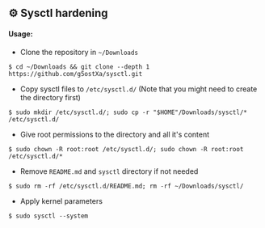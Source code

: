 ## ⚙️ Sysctl hardening

#### Usage:

- Clone the repository in `~/Downloads`
```
$ cd ~/Downloads && git clone --depth 1 https://github.com/g5ostXa/sysctl.git
```
- Copy sysctl files to `/etc/sysctl.d/` (Note that you might need to create the directory first)
```
$ sudo mkdir /etc/sysctl.d/; sudo cp -r "$HOME"/Downloads/sysctl/* /etc/sysctl.d/
```
- Give root permissions to the directory and all it's content
```
$ sudo chown -R root:root /etc/sysctl.d/; sudo chown -R root:root /etc/sysctl.d/*
```
- Remove `README.md` and `sysctl` directory if not needed
```
$ sudo rm -rf /etc/sysctl.d/README.md; rm -rf ~/Downloads/sysctl/
```
- Apply kernel parameters
```
$ sudo sysctl --system
```

